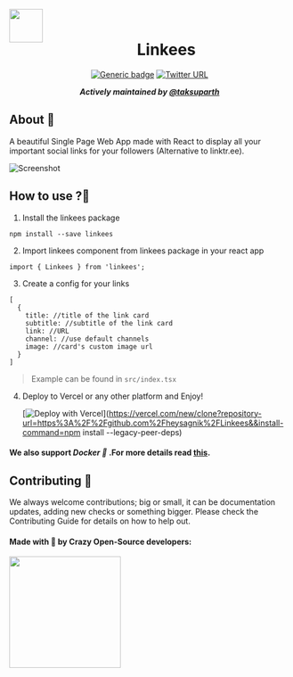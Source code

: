 <div align="center">

<img src="https://s3.us-east-2.amazonaws.com/fueler.io-images/fueler-creatons/ZO3GUmNNWMJL8vuRQMQIDs7ConJCktJOOo0xTjgr.png" width="60px" height="60px" style=" float:left;"/>&ensp; <h1>Linkees</h1> 

[![Generic badge](https://img.shields.io/badge/BUILD-Success-<COLOR>.svg?logo=github)](https://vercel.com/heysagnik/bio/deployments) [![Twitter URL](https://img.shields.io/twitter/url/https/twitter.com/heysagnik.svg?style=social&label=Follow%20%40heysagnik)](https://twitter.com/heysagnik)

<em><b>

 Actively maintained by [@taksuparth](https://github.com/taksuparth)

</b></em>
</div>

## About 🎯

A beautiful Single Page Web App made with React to display all your important social links for your followers (Alternative to linktr.ee).

![Screenshot](https://api.microlink.io/?url=https://heysagnik.vercel.app&screenshot=true&meta=false&embed=screenshot.url&waitForTimeout=1500&type=jpeg&overlay.browser=dark&overlay.background=linear-gradient%28225deg%2C+%23FF057C+0%25%2C+%238D0B93+50%25%2C+%23321575+100%25%29)

## How to use ?🤔

1. Install the linkees package

```
npm install --save linkees
```

2. Import linkees component from linkees package in your react app

```
import { Linkees } from 'linkees';
```

3. Create a config for your links

```
[
  {
    title: //title of the link card
    subtitle: //subtitle of the link card
    link: //URL
    channel: //use default channels
    image: //card's custom image url
  }
]
```

> Example can be found in `src/index.tsx`

4. Deploy to Vercel or any other platform and Enjoy!
  
   [![Deploy with Vercel](https://vercel.com/button)](https://vercel.com/new/clone?repository-url=https%3A%2F%2Fgithub.com%2Fheysagnik%2FLinkees&&install-command=npm install --legacy-peer-deps)

#### We also support ***Docker 🐳*** .For more details read [this](https://github.com/heysagnik/Linkees/blob/master/docker.md). 

## Contributing 📝
We always welcome contributions; big or small, it can be documentation updates, adding new checks or something bigger. Please check the Contributing Guide for details on how to help out.

#### Made with 💚 by Crazy Open-Source developers:

<img width="200" src="https://contrib.rocks/image?repo=heysagnik/Linkees" />
